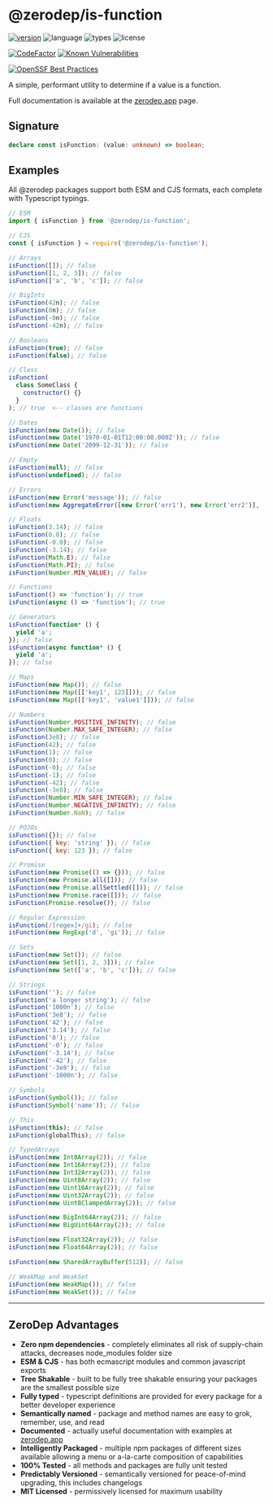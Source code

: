 # @zerodep/is-function

[![version](https://img.shields.io/npm/v/@zerodep/is-function?style=flat-square&color=blue)](https://www.npmjs.com/package/@zerodep/is-function)
![language](https://img.shields.io/badge/typescript-100%25-blue?style=flat-square)
![types](https://img.shields.io/badge/types-included-blue?style=flat-square)
![license](https://img.shields.io/github/license/cdepage/zerodep?color=blue&style=flat-square)

[![CodeFactor](https://www.codefactor.io/repository/github/cdepage/zerodep/badge)](https://www.codefactor.io/repository/github/cdepage/zerodep)
[![Known Vulnerabilities](https://snyk.io/test/github/cdepage/zerodep/badge.svg)](https://snyk.io/test/github/cdepage/zerodep)

[![OpenSSF Best Practices](https://www.bestpractices.dev/projects/9225/badge)](https://www.bestpractices.dev/projects/9225)

A simple, performant utility to determine if a value is a function.

Full documentation is available at the [zerodep.app](http://zerodep.app/#/is/function) page.

## Signature

```typescript
declare const isFunction: (value: unknown) => boolean;
```

## Examples

All @zerodep packages support both ESM and CJS formats, each complete with Typescript typings.

```javascript
// ESM
import { isFunction } from '@zerodep/is-function';

// CJS
const { isFunction } = require('@zerodep/is-function');
```

```javascript
// Arrays
isFunction([]); // false
isFunction([1, 2, 3]); // false
isFunction(['a', 'b', 'c']); // false

// BigInts
isFunction(42n); // false
isFunction(0n); // false
isFunction(-0n); // false
isFunction(-42n); // false

// Booleans
isFunction(true); // false
isFunction(false); // false

// Class
isFunction(
  class SomeClass {
    constructor() {}
  }
); // true  <-- classes are functions

// Dates
isFunction(new Date()); // false
isFunction(new Date('1970-01-01T12:00:00.000Z')); // false
isFunction(new Date('2099-12-31')); // false

// Empty
isFunction(null); // false
isFunction(undefined); // false

// Errors
isFunction(new Error('message')); // false
isFunction(new AggregateError([new Error('err1'), new Error('err2')], 'message')); // false

// Floats
isFunction(3.14); // false
isFunction(0.0); // false
isFunction(-0.0); // false
isFunction(-3.14); // false
isFunction(Math.E); // false
isFunction(Math.PI); // false
isFunction(Number.MIN_VALUE); // false

// Functions
isFunction(() => 'function'); // true
isFunction(async () => 'function'); // true

// Generators
isFunction(function* () {
  yield 'a';
}); // false
isFunction(async function* () {
  yield 'a';
}); // false

// Maps
isFunction(new Map()); // false
isFunction(new Map([['key1', 123]])); // false
isFunction(new Map([['key1', 'value1']])); // false

// Numbers
isFunction(Number.POSITIVE_INFINITY); // false
isFunction(Number.MAX_SAFE_INTEGER); // false
isFunction(3e8); // false
isFunction(42); // false
isFunction(1); // false
isFunction(0); // false
isFunction(-0); // false
isFunction(-1); // false
isFunction(-42); // false
isFunction(-3e8); // false
isFunction(Number.MIN_SAFE_INTEGER); // false
isFunction(Number.NEGATIVE_INFINITY); // false
isFunction(Number.NaN); // false

// POJOs
isFunction({}); // false
isFunction({ key: 'string' }); // false
isFunction({ key: 123 }); // false

// Promise
isFunction(new Promise(() => {})); // false
isFunction(new Promise.all([])); // false
isFunction(new Promise.allSettled([])); // false
isFunction(new Promise.race([])); // false
isFunction(Promise.resolve()); // false

// Regular Expression
isFunction(/[regex]+/gi); // false
isFunction(new RegExp('d', 'gi')); // false

// Sets
isFunction(new Set()); // false
isFunction(new Set([1, 2, 3])); // false
isFunction(new Set(['a', 'b', 'c'])); // false

// Strings
isFunction(''); // false
isFunction('a longer string'); // false
isFunction('1000n'); // false
isFunction('3e8'); // false
isFunction('42'); // false
isFunction('3.14'); // false
isFunction('0'); // false
isFunction('-0'); // false
isFunction('-3.14'); // false
isFunction('-42'); // false
isFunction('-3e8'); // false
isFunction('-1000n'); // false

// Symbols
isFunction(Symbol()); // false
isFunction(Symbol('name')); // false

// This
isFunction(this); // false
isFunction(globalThis); // false

// TypedArrays
isFunction(new Int8Array(2)); // false
isFunction(new Int16Array(2)); // false
isFunction(new Int32Array(2)); // false
isFunction(new Uint8Array(2)); // false
isFunction(new Uint16Array(2)); // false
isFunction(new Uint32Array(2)); // false
isFunction(new Uint8ClampedArray(2)); // false

isFunction(new BigInt64Array(2)); // false
isFunction(new BigUint64Array(2)); // false

isFunction(new Float32Array(2)); // false
isFunction(new Float64Array(2)); // false

isFunction(new SharedArrayBuffer(512)); // false

// WeakMap and WeakSet
isFunction(new WeakMap()); // false
isFunction(new WeakSet()); // false
```

---

## ZeroDep Advantages

- **Zero npm dependencies** - completely eliminates all risk of supply-chain attacks, decreases node_modules folder size
- **ESM & CJS** - has both ecmascript modules and common javascript exports
- **Tree Shakable** - built to be fully tree shakable ensuring your packages are the smallest possible size
- **Fully typed** - typescript definitions are provided for every package for a better developer experience
- **Semantically named** - package and method names are easy to grok, remember, use, and read
- **Documented** - actually useful documentation with examples at [zerodep.app](https://zerodep.app)
- **Intelligently Packaged** - multiple npm packages of different sizes available allowing a menu or a-la-carte composition of capabilities
- **100% Tested** - all methods and packages are fully unit tested
- **Predictably Versioned** - semantically versioned for peace-of-mind upgrading, this includes changelogs
- **MIT Licensed** - permissively licensed for maximum usability
